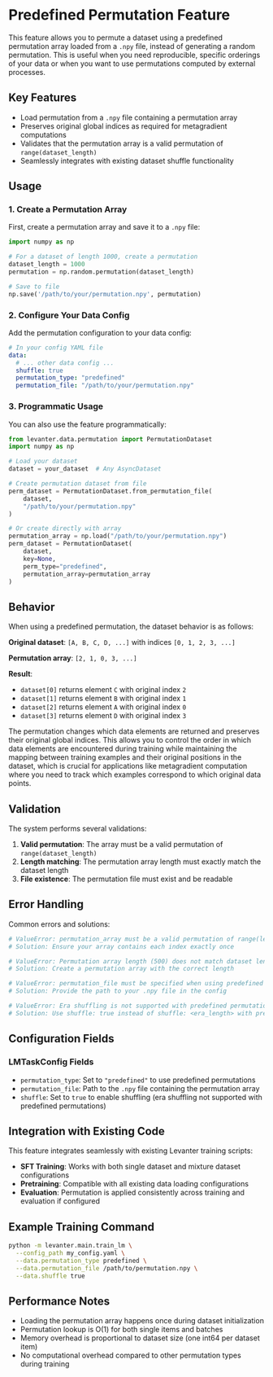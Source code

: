# Predefined Permutation Feature

This feature allows you to permute a dataset using a predefined permutation array loaded from a `.npy` file, instead of generating a random permutation. This is useful when you need reproducible, specific orderings of your data or when you want to use permutations computed by external processes.

## Key Features

- Load permutation from a `.npy` file containing a permutation array
- Preserves original global indices as required for metagradient computations
- Validates that the permutation array is a valid permutation of `range(dataset_length)`
- Seamlessly integrates with existing dataset shuffle functionality

## Usage

### 1. Create a Permutation Array

First, create a permutation array and save it to a `.npy` file:

```python
import numpy as np

# For a dataset of length 1000, create a permutation
dataset_length = 1000
permutation = np.random.permutation(dataset_length)

# Save to file
np.save('/path/to/your/permutation.npy', permutation)
```

### 2. Configure Your Data Config

Add the permutation configuration to your data config:

```yaml
# In your config YAML file
data:
  # ... other data config ...
  shuffle: true
  permutation_type: "predefined"
  permutation_file: "/path/to/your/permutation.npy"
```

### 3. Programmatic Usage

You can also use the feature programmatically:

```python
from levanter.data.permutation import PermutationDataset
import numpy as np

# Load your dataset
dataset = your_dataset  # Any AsyncDataset

# Create permutation dataset from file
perm_dataset = PermutationDataset.from_permutation_file(
    dataset,
    "/path/to/your/permutation.npy"
)

# Or create directly with array
permutation_array = np.load("/path/to/your/permutation.npy")
perm_dataset = PermutationDataset(
    dataset,
    key=None,
    perm_type="predefined",
    permutation_array=permutation_array
)
```

## Behavior

When using a predefined permutation, the dataset behavior is as follows:

**Original dataset**: `[A, B, C, D, ...]` with indices `[0, 1, 2, 3, ...]`

**Permutation array**: `[2, 1, 0, 3, ...]`

**Result**:
- `dataset[0]` returns element `C` with original index `2`
- `dataset[1]` returns element `B` with original index `1`
- `dataset[2]` returns element `A` with original index `0`
- `dataset[3]` returns element `D` with original index `3`

The permutation changes which data elements are returned and preserves their original global indices. This allows you to control the order in which data elements are encountered during training while maintaining the mapping between training examples and their original positions in the dataset, which is crucial for applications like metagradient computation where you need to track which examples correspond to which original data points.

## Validation

The system performs several validations:

1. **Valid permutation**: The array must be a valid permutation of `range(dataset_length)`
2. **Length matching**: The permutation array length must exactly match the dataset length
3. **File existence**: The permutation file must exist and be readable

## Error Handling

Common errors and solutions:

```python
# ValueError: permutation_array must be a valid permutation of range(length)
# Solution: Ensure your array contains each index exactly once

# ValueError: Permutation array length (500) does not match dataset length (1000)
# Solution: Create a permutation array with the correct length

# ValueError: permutation_file must be specified when using predefined permutation type
# Solution: Provide the path to your .npy file in the config

# ValueError: Era shuffling is not supported with predefined permutations
# Solution: Use shuffle: true instead of shuffle: <era_length> with predefined permutations
```

## Configuration Fields

### LMTaskConfig Fields

- `permutation_type`: Set to `"predefined"` to use predefined permutations
- `permutation_file`: Path to the `.npy` file containing the permutation array
- `shuffle`: Set to `true` to enable shuffling (era shuffling not supported with predefined permutations)

## Integration with Existing Code

This feature integrates seamlessly with existing Levanter training scripts:

- **SFT Training**: Works with both single dataset and mixture dataset configurations
- **Pretraining**: Compatible with all existing data loading configurations
- **Evaluation**: Permutation is applied consistently across training and evaluation if configured

## Example Training Command

```bash
python -m levanter.main.train_lm \
  --config_path my_config.yaml \
  --data.permutation_type predefined \
  --data.permutation_file /path/to/permutation.npy \
  --data.shuffle true
```

## Performance Notes

- Loading the permutation array happens once during dataset initialization
- Permutation lookup is O(1) for both single items and batches
- Memory overhead is proportional to dataset size (one int64 per dataset item)
- No computational overhead compared to other permutation types during training